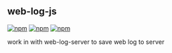 ## web-log-js
[![npm](https://img.shields.io/npm/v/web-log-js.svg?style=flat-square)](https://www.npmjs.com/package/web-log-js)
[![npm](https://img.shields.io/npm/l/web-log-js.svg?style=flat-square)](https://www.npmjs.com/package/web-log-js)
[![npm](https://img.shields.io/npm/dm/web-log-js.svg?style=flat-square)](https://www.npmjs.com/package/web-log-js)

work in with web-log-server to save web log to server